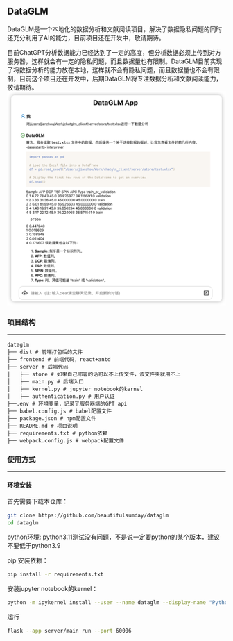 ## DataGLM
DataGLM是一个本地化的数据分析和文献阅读项目，解决了数据隐私问题的同时还充分利用了AI的能力，目前项目还在开发中，敬请期待。

目前ChatGPT分析数据能力已经达到了一定的高度，但分析数据必须上传到对方服务器，这样就会有一定的隐私问题，而且数据量也有限制。DataGLM目前实现了将数据分析的能力放在本地，这样就不会有隐私问题，而且数据量也不会有限制，目前这个项目还在开发中，后期DataGLM将专注数据分析和文献阅读能力，敬请期待。
![Alt text](readme_store/image.png)

### 项目结构
-------

```
dataglm
├── dist # 前端打包后的文件
├── frontend # 前端代码，react+antd
├── server # 后端代码
│   ├── store # 如果自己部署的话可以不上传文件，该文件夹就用不上
│   ├── main.py # 后端入口
│   ├── kernel.py # jupyter notebook的kernel
│   ├── authentication.py # 用户认证
├──.env # 环境变量，记录了服务器端的GPT api
├── babel.config.js # babel配置文件
├── package.json # npm配置文件
├── README.md # 项目说明
├── requirements.txt # python依赖
├── webpack.config.js # webpack配置文件
```


### 使用方式
-------
#### 环境安装
首先需要下载本仓库：
```bash
git clone https://github.com/beautifulsumday/dataglm
cd dataglm
```
python环境:
python3.11测试没有问题，不是说一定要python的某个版本，建议不要低于python3.9

pip 安装依赖：
```bash
pip install -r requirements.txt
```

安装jupyter notebook的kernel：
```bash
python -m ipykernel install --user --name dataglm --display-name "Python (dataglm)"
```

运行
```bash
flask --app server/main run --port 60006
```









